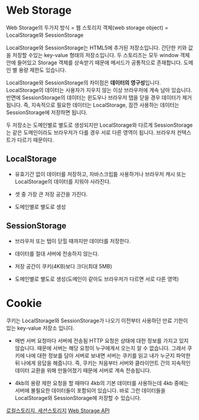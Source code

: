 # Web Storage

Web Storage의 두가지 방식 = 웹 스토리지 객체(web storage object) = LocalStorage와 SessionStorage

LocalStorage와 SessionStorage는 HTML5에 추가된 저장소입니다. 간단한 키와 값을 저장할 수있는 key-value 형태의 저장소입니다. 두 스토리즈는 모두 window 객체 안에 들어있고 Storage 객체를 상속받기 때문에 메서드가 공통적으로 존재합니다. 도메인 별 용량 제한도 있습니다.

LocalStorage와 SessionStorage의 차이점은 **데이터의 영구성**입니다. LocalStorage의 데이터는 사용자가 지우지 않는 이상 브라우저에 계속 남아 있습니다. 반면에 SessionStorage의 데이터는 윈도우나 브라우저 탭을 닫을 경우 데이터가 제거됩니다. 즉, 지속적으로 필요한 데이터는 LocalStorage, 잠깐 사용하는 데이터는 SessionStorage에 저장하면 됩니다.

두 저장소는 도메인별로 별도로 생성되지만 LocalStorage와 다르게 SessionStorage는 같은 도메인이라도 브라우저가 다를 경우 서로 다른 영역이 됩니다. 브라우저 컨텍스트가 다르기 때문이다.

## LocalStorage

- 유효기간 없이 데이터를 저장하고, 자바스크립틑 사용하거나 브라우저 캐시 또는 LocalStorage의 데이터를 지워야 사라진다.

- 셋 중 가장 큰 저장 공간을 가진다.

- 도메인별로 별도로 생성

## SessionStorage

- 브라우저 또는 탭이 닫힐 때까지만 데이터를 저장한다.

- 데이터를 절대 서버에 전송하지 않는다.

- 저장 공간이 쿠키(4KB)보다 크다(최대 5MB)

- 도메인별로 별도로 생성(도메인이 같아도 브라우저가 다르면 서로 다른 영역)

# Cookie

쿠키는 LocalStorage와 SessionStorage가 나오기 이전부터 사용하던 만료 기한이 있는 key-value 저장소 입니다.

- 매번 서버 요청마다 서버에 전송됨
  HTTP 요청은 상태에 대한 정보를 가지고 있지 않습니다. 때문에 서버는 해당 요청이 누구에게서 오는지 알 수 없습니다. 그래서 쿠키에 나에 대한 정보를 담아 서버로 보내면 서버는 쿠키를 읽고 내가 누군지 파악한 뒤 나에게 응답을 해줍니다. 즉, 쿠키는 처음부터 서버와 클라이언트 간의 지속적인 데이터 교환을 위해 만들어졌기 때문에 서버로 계속 전송됩니다.

- 4kb의 용량 제한
  요청을 할 때마다 4kb의 기본 데이터를 사용하는데 4kb 중에는 서버에 불필요한 데이터들이 포함되어 있습니다. 바로 그런 데이터들을 LocalStorage와 SessionStorage에 저장할 수 있습니다.

[로컬스토리지, 세션스토리지](https://www.zerocho.com/category/HTML&DOM/post/5918515b1ed39f00182d3048)
[Web Storage API](https://developer.mozilla.org/ko/docs/Web/API/Web_Storage_API)
